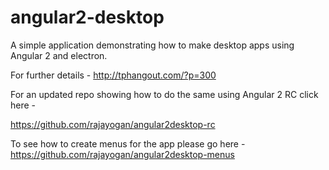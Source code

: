 # angular2-desktop
A simple application demonstrating how to make desktop apps using Angular 2 and electron.

For further details - http://tphangout.com/?p=300

For an updated repo showing how to do the same using Angular 2 RC click here -

https://github.com/rajayogan/angular2desktop-rc

To see how to create menus for the app please go here - https://github.com/rajayogan/angular2desktop-menus
